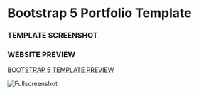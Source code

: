 # Bootstrap 5 Portfolio Template

### TEMPLATE SCREENSHOT

### WEBSITE PREVIEW 

[BOOTSTRAP 5 TEMPLATE PREVIEW ](https://mehebulsarkar.info/websitetempletes/PortfolioWebsiteTemplete/)

![Fullscreenshot](https://user-images.githubusercontent.com/11283502/116909562-0c139000-ac4d-11eb-8ae0-26b6d790981e.jpg) 

